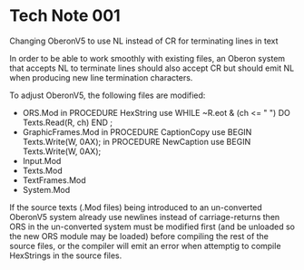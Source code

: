 # Tech Note 001
Changing OberonV5 to use NL instead of CR for terminating lines in text

In order to be able to work smoothly with existing files, an Oberon system that accepts NL to terminate lines should also accept CR but should emit NL when producing new line termination characters.

To adjust OberonV5, the following files are modified:
* ORS.Mod 
        in PROCEDURE HexString use WHILE ~R.eot & (ch <= " ") DO Texts.Read(R, ch) END ;
* GraphicFrames.Mod
        in PROCEDURE CaptionCopy use   BEGIN Texts.Write(W, 0AX);
        in PROCEDURE NewCaption use   BEGIN Texts.Write(W, 0AX);
* Input.Mod
* Texts.Mod
* TextFrames.Mod
* System.Mod

If the source texts (.Mod files) being introduced to an un-converted OberonV5 system already use newlines instead of carriage-returns then ORS in the un-converted system must be modified first (and be unloaded so the new ORS module may be loaded) before compiling the rest of the source files, or the compiler will emit an error when attemptig to compile HexStrings in the source files.


